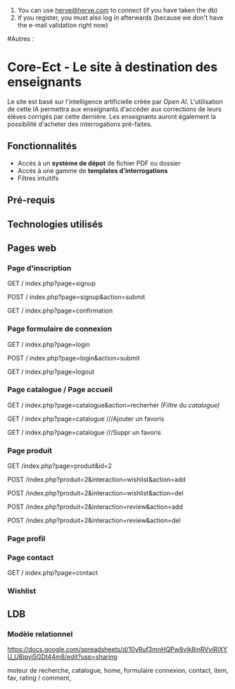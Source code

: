 1. You can use herve@herve.com to connect (if you have taken the db)
2. if you register, you must also log in afterwards (because we don't have the e-mail validation right now)




































#Autres :


# Core-Ect - Le site à destination des enseignants
Le site est basé sur l'intelligence artificielle créée par _Open AI_. L'utilisation de cette IA permettra aux enseignants d'accéder aux corrections de leurs élèves corrigés par cette dernière. Les enseignants auront également la possibilité d'acheter des interrogations pré-faites.

## Fonctionnalités
* Accès à un __système de dépot__ de fichier PDF ou dossier
* Accès à une gamme de __templates d'interrogations__
* Filtres intuitifs



## Pré-requis


## Technologies utilisés



## Pages web

### Page d'inscription

GET / index.php?page=signup

POST / index.php?page=signup&action=submit

GET / index.php?page=confirmation


### Page formulaire de connexion

GET / index.php?page=login

POST / index.php?page=login&action=submit

GET / index.php?page=logout

### Page catalogue / Page accueil

GET / index.php?page=catalogue&action=recherher *(Filtre du catalogue)* 

GET / index.php?page=catalogue ///Ajouter un favoris

GET / index.php?page=catalogue ///Suppr un favoris

### Page produit

GET /index.php?page=produit&id=2

POST /index.php?produit=2&interaction=wishlist&action=add

POST /index.php?produit=2&interaction=wishlist&action=del

POST /index.php?produit=2&interaction=review&action=add

POST /index.php?produit=2&interaction=review&action=del



### Page profil

### Page contact
GET / index.php?page=contact


### Wishlist



## LDB
### Modèle relationnel
https://docs.google.com/spreadsheets/d/10yRuf3mnHQPw8vjk8jnRVviRiXYU_UBipyj5GDt44m8/edit?usp=sharing


moteur de recherche, catalogue, home, formulaire connexion, contact, item, fav, rating / comment,




